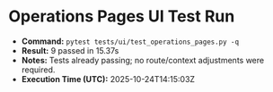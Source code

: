 # Operations Pages UI Test Run

- **Command:** `pytest tests/ui/test_operations_pages.py -q`
- **Result:** 9 passed in 15.37s
- **Notes:** Tests already passing; no route/context adjustments were required.
- **Execution Time (UTC):** 2025-10-24T14:15:03Z
